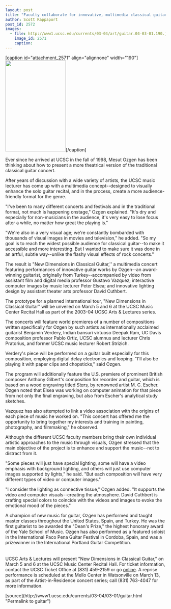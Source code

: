 ```yaml
---
layout: post
title: "Faculty collaborate for innovative, multimedia classical guitar concert"
author: Scott Rappaport
post_id: 2572
images:
  - file: http://www1.ucsc.edu/currents/03-04/art/guitar.04-03-01.190.jpg
    image_id: 2571
    caption: 
---
```


[caption id="attachment_2571" align="alignnone" width="190"]<a href="http://localhost/mysite/wp-content/uploads/2004/03/guitar.04-03-01.190.jpg"><img class="size-full wp-image-2571" src="http://localhost/mysite/wp-content/uploads/2004/03/guitar.04-03-01.190.jpg" alt="" width="190" height="286" /></a>[/caption]
<p>
  Ever since he arrived at UCSC in the fall of 1998, Mesut Ozgen has been thinking about how to present a more theatrical version of the traditional classical guitar concert.
</p>
<p>
  After years of discussion with a wide variety of artists, the UCSC music lecturer has come up with a multimedia concept--designed to visually enhance the solo guitar recital, and in the process, create a more audience-friendly format for the genre.<br>
</p>
<p>
  "I've been to many different concerts and festivals and in the traditional format, not much is happening onstage," Ozgen explained. "It's dry and especially for non-musicians in the audience, it's very easy to lose focus after a while, no matter how great the playing is."<br>
</p>
<p>
  "We're also in a very visual age; we're constantly bombarded with thousands of visual images in movies and television," he added. "So my goal is to reach the widest possible audience for classical guitar--to make it accessible and more interesting. But I wanted to make sure it was done in an artful, subtle way--unlike the flashy visual effects of rock concerts."<br>
</p>
<p>
  The result is "New Dimensions in Classical Guitar,'' a multimedia concert featuring performances of innovative guitar works by Ozgen--an award-winning guitarist, originally from Turkey--accompanied by video from assistant film and digital media professor Gustavo Vazquez; interactive computer images by music lecturer Peter Elsea; and innovative lighting design by assistant theater arts professor David Cuthbert.<br>
</p>
<p>
  The prototype for a planned international tour, "New Dimensions in Classical Guitar" will be unveiled on March 5 and 6 at the UCSC Music Center Recital Hall as part of the 2003-04 UCSC Arts &amp; Lectures series.<br>
</p>
<p>
  The concerts will feature world premieres of a number of compositions written specifically for Ozgen by such artists as internationally acclaimed guitarist Benjamin Verdery, Indian bansuri virtuoso Deepak Ram, UC Davis composition professor Pablo Ortiz, UCSC alumnus and lecturer Chris Pratorius, and former UCSC music lecturer Robert Strizich.<br>
</p>
<p>
  Verdery's piece will be performed on a guitar built especially for this composition, employing digital delay electronics and looping. "I'll also be playing it with paper clips and chopsticks," said Ozgen.<br>
</p>
<p>
  The program will additionally feature the U.S. premiere of prominent British composer Anthony Gilbert's composition for recorder and guitar, which is based on a wood engraving titled <i>Stars,</i> by renowned artist M. C. Escher. Ozgen noted that Elsea was working on computer animation for that piece from not only the final engraving, but also from Escher's analytical study sketches.<br>
</p>
<p>
  Vazquez has also attempted to link a video association with the origins of each piece of music he worked on. "This concert has offered me the opportunity to bring together my interests and training in painting, photography, and filmmaking," he observed.<br>
</p>
<p>
  Although the different UCSC faculty members bring their own individual artistic approaches to the music through visuals, Ozgen stressed that the main objective of the project is to enhance and support the music--not to distract from it.<br>
</p>
<p>
  "Some pieces will just have special lighting, some will have a video emphasis with background lighting, and others will just use computer images supported by lights," he said. "But each composition will have very different types of video or computer images."<br>
</p>
<p>
  "I consider the lighting as connective tissue," Ozgen added. "It supports the video and computer visuals--creating the atmosphere. David Cuthbert is crafting special colors to coincide with the videos and images to evoke the emotional mood of the pieces."<br>
</p>
<p>
  A champion of new music for guitar, Ozgen has performed and taught master classes throughout the United States, Spain, and Turkey. He was the first guitarist to be awarded the "Dean's Prize," the highest honorary award of the Yale School of Music. Ozgen has also performed as a featured soloist in the International Paco Pena Guitar Festival in Cordoba, Spain, and was a prizewinner in the International Portland Guitar Competition.<br>
  <br>
  <br>
  UCSC Arts &amp; Lectures will present "New Dimensions in Classical Guitar," on March 5 and 6 at the UCSC Music Center Recital Hall. For ticket information, contact the UCSC Ticket Office at (831) 459-2159 or go <a href="http://www.events.ucsc.edu/artslecs">online</a>. A reprise performance is scheduled at the Mello Center in Watsonville on March 13, as part of the Artist-in-Residence concert series; call (831) 763-4047 for more information.
</p>
[source](http://www1.ucsc.edu/currents/03-04/03-01/guitar.html "Permalink to guitar")
